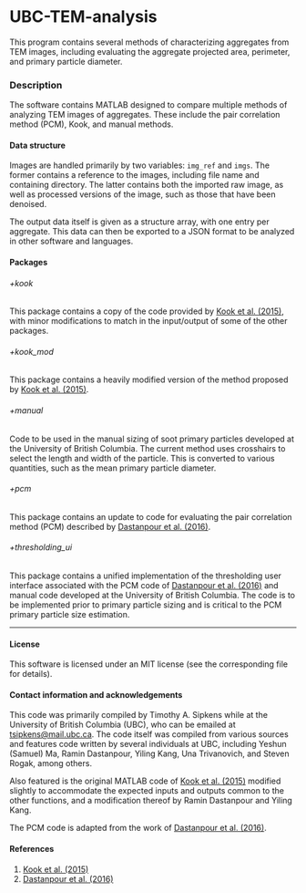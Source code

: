 # UBC-TEM-analysis

This program contains several methods of characterizing aggregates from
TEM images, including evaluating the aggregate projected area, perimeter,
and primary particle diameter.


### Description

The software contains MATLAB designed to compare multiple
methods of analyzing TEM images of aggregates. These include the
pair correlation method (PCM), Kook, and manual methods.

#### Data structure

Images are handled primarily by two variables: `img_ref`
and `imgs`. The former contains a reference to the images,
including file name and containing directory. The latter
contains both the imported raw image, as well as processed
versions of the image, such as those that have been
denoised.

The output data itself is given as a structure array, with one
entry per aggregate. This data can then be exported to a JSON
format to be analyzed in other software and languages.

#### Packages

###### +kook

This package contains a copy of the code provided by [Kook et al. (2015)][kook],
with minor modifications to match in the input/output of some of the
other packages.

###### +kook_mod

This package contains a heavily modified version of the method proposed
by [Kook et al. (2015)][kook].

###### +manual

Code to be used in the manual sizing of soot primary particles developed
at the University of British Columbia. The current method uses crosshairs
to select the length and width of the particle. This is converted to
various quantities, such as the mean primary particle diameter.

###### +pcm

This package contains an update to code for evaluating the pair correlation
method (PCM) described by [Dastanpour et al. (2016)][dastanpour2016].

###### +thresholding_ui

This package contains a unified implementation of the thresholding user
interface associated with the PCM code of [Dastanpour et al. (2016)][dastanpour2016] and manual code developed at the University of British Columbia. The code is to be implemented prior to primary particle sizing and is critical to the PCM primary particle size estimation.

--------------------------------------------------------------------------

#### License

This software is licensed under an MIT license (see the corresponding file
for details).


#### Contact information and acknowledgements

This code was primarily compiled by Timothy A. Sipkens while at the
University of British Columbia (UBC), who can be emailed at
[tsipkens@mail.ubc.ca](mailto:tsipkens@mail.ubc.ca). The code
itself was compiled from various sources and features code written by
several individuals at UBC, including Yeshun (Samuel) Ma, Ramin Dastanpour,
Yiling Kang, Una Trivanovich, and Steven Rogak, among others.

Also featured is the original MATLAB code of [Kook et al. (2015)][kook]
modified slightly to accommodate the expected inputs and outputs common
to the other functions, and a modification thereof by Ramin Dastanpour
and Yiling Kang.

The PCM code is adapted from the work of [Dastanpour et al. (2016)][dastanpour2016].


#### References

1. [Kook et al. (2015)][kook]
2. [Dastanpour et al. (2016)][dastanpour2016]

[kook]: https://doi.org/10.4271/2015-01-1991
[dastanpour2016]: https://doi.org/10.4271/2015-01-1991
